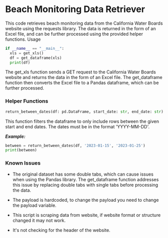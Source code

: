 # Beach Monitoring Data Retriever

This code retrieves beach monitoring data from the California Water Boards website using the requests library. The data is returned in the form of an Excel file, and can be further processed using the provided helper functions.
Usage

```python
if __name__ == "__main__":
  xls = get_xls() 
  df = get_dataframe(xls)
  print(df)
```

The get_xls function sends a GET request to the California Water Boards website and returns the data in the form of an Excel file. The get_dataframe function then converts the Excel file to a Pandas dataframe, which can be further processed.
### Helper Functions
```python
return_between_dates(df: pd.DataFrame, start_date: str, end_date: str)
```

This function filters the dataframe to only include rows between the given start and end dates. The dates must be in the format 'YYYY-MM-DD'.

***Example:***
```python
between = return_between_dates(df, '2023-01-15', '2023-01-25')
print(between)
```

### Known Issues

* The original dataset has some double tabs, which can cause issues when using the Pandas library. The get_dataframe function addresses this issue by replacing double tabs with single tabs before processing the data.

* The payload is hardcoded, to change the payload you need to change the payload variable.

* This script is scraping data from website, if website format or structure changed it may not work.

* It's not checking for the header of the website.
